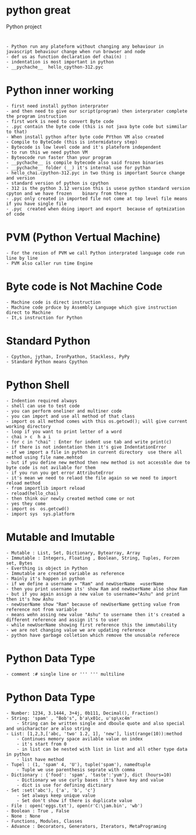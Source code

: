 # python great
Python project

    
# 
    - Python run any plateform without changing any behaviour in javascript behaviour change when run browser and node
    - def us as function declaration def chai(n) :
    - indentation is most important in python
    - __pychache__  hello_cpython-312.pyc

# Python inner working
    - first need install python interprater 
    - and then need to give our script(program) then interprater complete the program instruction
    - first work is need to convert Byte code
    - .pyc contain the byte code (this is not java byte code but simmilar to that)
    - When install python after byte code PYthon VM also created 
    - Compile to ByteCode (this is intermidatory step)
    - Bytecode is low level code and it's plateform independent
    - to run this we need python VM 
    - Byteocode run faster than your program
    - __pychache__ is compile bytecode also said frozen binaries
    - __pychache__ folder (__) it's internal use for pythan 
    - hello_chai.cpython-312.pyc in two thing is important Source change and version 
    - standard version of python is cpython 
    - 312 is the python 3.12 version this is usese python standard version cpyton and we have frozen    binary from there
    - .pyc only created in imported file not come at top level file means if you have single file 
    - .pyc  created when doing import and export  because of optmization of code
    
# PVM (Python Vertual Machine) 
    - For the resion of PVM we call Python interprated language code run line by line
    - PVM also caller run time Engine
    
# Byte code is Not Machine Code 
    - Machine code is direct instruction
    - Machine code prduce by Assembly Language which give instruction direct to Machine
    - It,s instruction for Python 
# Standard Python
    - Cpython, jythan, IronPyathon, Stackless, PyPy
    - Standard Python means Cpython

# Python  Shell
    - Indention required always 
    - shell can use to test code 
    - you can perform oneliner and multiner code 
    - you can import and use all method of that class
    - import os all method comes with this os.getcwd(); will give current working directory
    - loop if you want to print letter of a word
    - chai > c  h a i 
    - for c in "chai" : Enter for indent use tab and write print(c) 
    - if there is not indentation then it's give IndentationError
    - if we import a file in python in current directory  use there all method using file name.mehtod
    - but if you define new method then new method is not accessble due to byte code is not avilable for them 
    - if you run you get error AttributeError 
    - it's mean we need to relaod the file again so we need to import reload method
    - from importlib import reload
    - reload(hello_chai)
    - then think our newly created method come or not
    - yes they come
    - import os  os.getcwd()
    - import sys  sys.platform

# Mutable and Imutable 
    - Mutable : List, Set, Dictionary, Bytearray, Array
    - Immutable : Integers, Floating , Boolean, String, Tuples, Forzen set, Bytes
    - Everthing is object in Python
    - Immutable are created variable as reference 
    - Mainly it's happen in python
    - if we define a username = "Ram" and newUserName  =userName 
    - then you print username its' show Ram and newUserName also show Ram 
    - but if you again assign a new value to username="Ashu" and print then it's how Ashu 
    - newUserName show "Ram" because of newUserName getting value from reference not from variable 
    - means wehn assing new value "Ashu" to username then it's created a different reference and assign it's to user
    - while newUserName showing first reference this the immutability 
    - we are not changing value we are updating reference 
    - python have garbage colletion which remove the unusable referece 

# Python Data Type 
    - comment :# single line or ''' ''' multiline
# Python Data Type
    - Number: 1234, 3.1444, 3+4j, 0b111, Decimal(), Fraction()
    - String: 'spam' , "Bob's", b'a\x01c, u'sp\xc4m'
        - String can be written single and dboule quote and also special and unicharactor are also string
    - List: [1,2,3,['abc, 'two' 1.2, 1], 'new'], list(range(10)):method
        - Continues memory space avilable value on index
        - it's start from 0
        - in list can be nested with list in list and all other type data in python 
        - list have method
    - Tupel : (1, 'spam' 4, 'U'), tuple('spam'), namedtuple 
        - Tuple we use parenthesis seprate with comma 
    - Dictionary : {'food': 'spam', 'taste':'yum'}, dict (hours=10)
        - Dictionary we use curly bases  it's have key and value
        - dict is use for defining dictinary
    - Set :set('abc'), {'a', 'b', 'c'}
        - Set always keep unique value 
        - Set don't show if there is duplicate value
    - File : open('eggs.txt'), open(r'C:\jam.bin', 'wb')
    - Boolean : True , False
    - None : None
    - Functions, Modules, Classes 
    - Advance : Decorators, Generators, Iterators, MetaPrograming
# 






